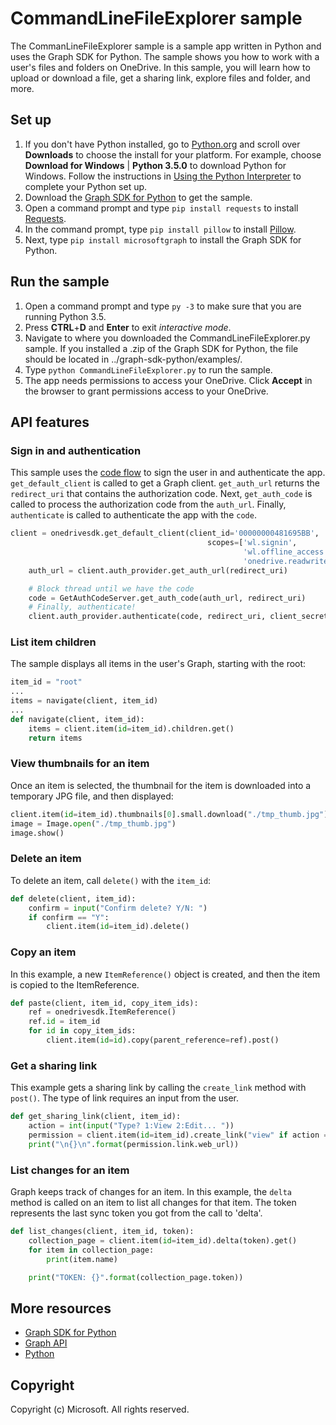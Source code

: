 # CommandLineFileExplorer sample 

The CommanLineFileExplorer sample is a sample app written in Python and uses the Graph SDK for Python.
The sample shows you how to work with a user's files and folders on OneDrive. In this sample, you will learn how to upload or download a file, get a sharing link, explore files and folder, and more. 

## Set up

1. If you don't have Python installed, go to [Python.org](http://python.org) and scroll over **Downloads** to choose the install for your platform. For example, choose **Download for Windows** | **Python 3.5.0** to download Python for Windows. Follow the instructions in [Using the Python Interpreter](https://docs.python.org/3/tutorial/interpreter.html) to complete your Python set up.
2. Download the [Graph SDK for Python](https://github.com/OneDrive/onedrive-sdk-python/) to get the sample.
3. Open a command prompt and type `pip install requests` to install [Requests](http://docs.python-requests.org/en/latest/).
4. In the command prompt, type `pip install pillow` to install [Pillow](https://pypi.python.org/pypi/Pillow/3.0.0).
5. Next, type `pip install microsoftgraph` to install the Graph SDK for Python.

## Run the sample

1. Open a command prompt and type `py -3` to make sure that you are running Python 3.5.
2. Press **CTRL**+**D** and **Enter** to exit _interactive mode_.
3. Navigate to where you downloaded the CommandLineFileExplorer.py sample. If you installed a .zip of the Graph SDK for Python, the file should be located in ../graph-sdk-python/examples/.
4. Type `python CommandLineFileExplorer.py` to run the sample.
5. The app needs permissions to access your OneDrive. Click **Accept** in the browser to grant permissions access to your OneDrive.

## API features

### Sign in and authentication

This sample uses the [code flow](https://dev.onedrive.com/auth/msa_oauth.htm#code-flow) to sign the user in and authenticate the app. `get_default_client` is called to get a Graph client. `get_auth_url` returns the `redirect_uri` that contains the authorization code. Next, `get_auth_code` is called to process the authorization code from the `auth_url`. Finally, `authenticate` is called to authenticate the app with the `code`.

```python
client = onedrivesdk.get_default_client(client_id='00000000481695BB',
                                            scopes=['wl.signin',
                                                    'wl.offline_access',
                                                    'onedrive.readwrite'])
    auth_url = client.auth_provider.get_auth_url(redirect_uri)

    # Block thread until we have the code
    code = GetAuthCodeServer.get_auth_code(auth_url, redirect_uri)
    # Finally, authenticate!
    client.auth_provider.authenticate(code, redirect_uri, client_secret)
```

### List item children

The sample displays all items in the user's Graph, starting with the root:

```python
item_id = "root"
...
items = navigate(client, item_id)
...
def navigate(client, item_id):
    items = client.item(id=item_id).children.get()
    return items
```
### View thumbnails for an item

Once an item is selected, the thumbnail for the item is downloaded into a temporary JPG file, and then displayed:

```python
client.item(id=item_id).thumbnails[0].small.download("./tmp_thumb.jpg")
image = Image.open("./tmp_thumb.jpg")
image.show()
```

### Delete an item

To delete an item, call `delete()` with the `item_id`:

```python
def delete(client, item_id):
    confirm = input("Confirm delete? Y/N: ")
    if confirm == "Y":
        client.item(id=item_id).delete()
```

### Copy an item

In this example, a new `ItemReference()` object is created, and then the item is copied to the ItemReference.  

```python
def paste(client, item_id, copy_item_ids):
    ref = onedrivesdk.ItemReference()
    ref.id = item_id
    for id in copy_item_ids:
        client.item(id=id).copy(parent_reference=ref).post()
```

### Get a sharing link

This example gets a sharing link by calling the `create_link` method with `post()`. The type of link requires an input from the user.

```python
def get_sharing_link(client, item_id):
    action = int(input("Type? 1:View 2:Edit... "))
    permission = client.item(id=item_id).create_link("view" if action == 1 else "edit").post()
    print("\n{}\n".format(permission.link.web_url))
```

### List changes for an item

Graph keeps track of changes for an item. In this example, the `delta` method is called on an item to list all changes for that item. The token represents the last sync token you got from the call to 'delta'.

```python
def list_changes(client, item_id, token):
    collection_page = client.item(id=item_id).delta(token).get()
    for item in collection_page:
        print(item.name)

    print("TOKEN: {}".format(collection_page.token))
```

## More resources

* [Graph SDK for Python](https://github.com/OneDrive/onedrive-sdk-python/)
* [Graph API](https://dev.onedrive.com)
* [Python](https://python.org)

## Copyright

Copyright (c) Microsoft. All rights reserved.

